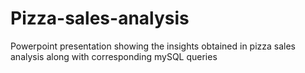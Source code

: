 # Pizza-sales-analysis
Powerpoint presentation showing the insights obtained in pizza sales analysis along with corresponding mySQL queries
